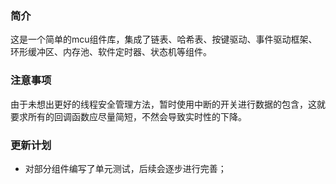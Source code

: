 ### 简介
这是一个简单的mcu组件库，集成了链表、哈希表、按键驱动、事件驱动框架、环形缓冲区、内存池、软件定时器、状态机等组件。

### 注意事项
由于未想出更好的线程安全管理方法，暂时使用中断的开关进行数据的包含，这就要求所有的回调函数应尽量简短，不然会导致实时性的下降。

### 更新计划
* 对部分组件编写了单元测试，后续会逐步进行完善；


